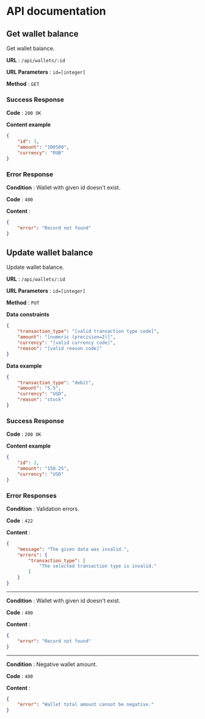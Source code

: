 # API documentation

## Get wallet balance

Get wallet balance.

**URL** : `/api/wallets/:id`

**URL Parameters** : `id=[integer]`

**Method** : `GET`

### Success Response

**Code** : `200 OK`

**Content example**

```json
{
    "id": 1,
    "amount": "100500",
    "currency": "RUB"
}
```

### Error Response

**Condition** : Wallet with given id doesn't exist.

**Code** : `400`

**Content** :

```json
{
    "error": "Record not found"
}
```


## Update wallet balance

Update wallet balance.

**URL** : `/api/wallets/:id`

**URL Parameters** : `id=[integer]`

**Method** : `PUT`

**Data constraints**

```json
{
    "transaction_type": "[valid transaction type code]",
    "amount": "[numeric (precision=2)]",
    "currency": "[valid currency code]",
    "reason": "[valid reason code]"
}
```

**Data example**

```json
{
    "transaction_type": "debit",
    "amount": "5.5",
    "currency": "USD",
    "reason": "stock"
}
```

### Success Response

**Code** : `200 OK`

**Content example**

```json
{
    "id": 2,
    "amount": "150.25",
    "currency": "USD"
}
```

### Error Responses

**Condition** : Validation errors.

**Code** : `422`

**Content** :

```json
{
    "message": "The given data was invalid.",
    "errors": {
        "transaction_type": [
            "The selected transaction type is invalid."
        ]
    }
}
```
---
**Condition** : Wallet with given id doesn't exist.

**Code** : `400`

**Content** :

```json
{
    "error": "Record not found"
}
```
---
**Condition** : Negative wallet amount.

**Code** : `400`

**Content** :

```json
{
    "error": "Wallet total amount cannot be negative."
}
```
